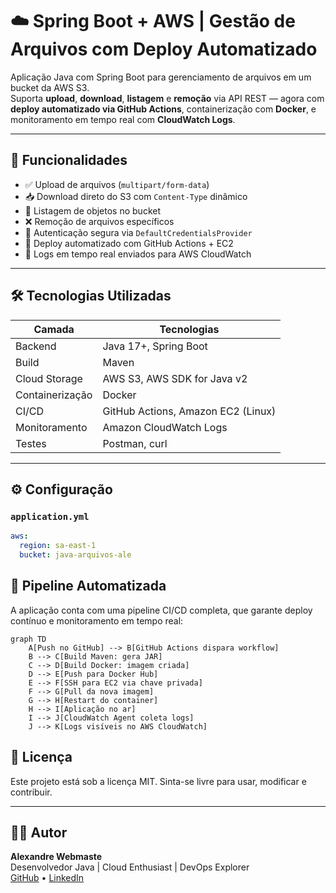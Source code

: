 # ☁️ Spring Boot + AWS | Gestão de Arquivos com Deploy Automatizado

Aplicação Java com Spring Boot para gerenciamento de arquivos em um bucket da AWS S3.  
Suporta **upload**, **download**, **listagem** e **remoção** via API REST — agora com **deploy automatizado via GitHub Actions**, containerização com **Docker**, e monitoramento em tempo real com **CloudWatch Logs**.

---

## 🚀 Funcionalidades

- ✅ Upload de arquivos (`multipart/form-data`)
- 📥 Download direto do S3 com `Content-Type` dinâmico
- 📁 Listagem de objetos no bucket
- ❌ Remoção de arquivos específicos
- 🔐 Autenticação segura via `DefaultCredentialsProvider`
- 🐳 Deploy automatizado com GitHub Actions + EC2
- 📡 Logs em tempo real enviados para AWS CloudWatch

---

## 🛠️ Tecnologias Utilizadas

| Camada         | Tecnologias                          |
|----------------|--------------------------------------|
| Backend        | Java 17+, Spring Boot                |
| Build          | Maven                                |
| Cloud Storage  | AWS S3, AWS SDK for Java v2          |
| Containerização| Docker                               |
| CI/CD          | GitHub Actions, Amazon EC2 (Linux)   |
| Monitoramento  | Amazon CloudWatch Logs               |
| Testes         | Postman, curl                        |

---

## ⚙️ Configuração

### `application.yml`

```yaml
aws:
  region: sa-east-1
  bucket: java-arquivos-ale

```

## 🔄 Pipeline Automatizada

A aplicação conta com uma pipeline CI/CD completa, que garante deploy contínuo e monitoramento em tempo real:

```mermaid
graph TD
    A[Push no GitHub] --> B[GitHub Actions dispara workflow]
    B --> C[Build Maven: gera JAR]
    C --> D[Build Docker: imagem criada]
    D --> E[Push para Docker Hub]
    E --> F[SSH para EC2 via chave privada]
    F --> G[Pull da nova imagem]
    G --> H[Restart do container]
    H --> I[Aplicação no ar]
    I --> J[CloudWatch Agent coleta logs]
    J --> K[Logs visíveis no AWS CloudWatch]
```

## 📘 Licença

Este projeto está sob a licença MIT. Sinta-se livre para usar, modificar e contribuir.

---

## 👨‍🚀 Autor

**Alexandre Webmaste**  
Desenvolvedor Java | Cloud Enthusiast | DevOps Explorer  
[GitHub](https://github.com/alewebmaste) • [LinkedIn](https://www.linkedin.com/in/borbabackend/)

